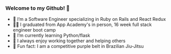 ### Welcome to my Github! 👋

- 🔭 I’m a Software Engineer specializing in Ruby on Rails and React Redux
- 👨‍🎓 I graduated from App Academy's in person, 16 week full stack engineer boot camp
- 🌱 I’m currently learning Python/flask
- 👯 I always enjoy working together and helping others
- 🥋 Fun fact: I am a competitive purple belt in Brazilian Jiu-Jitsu
